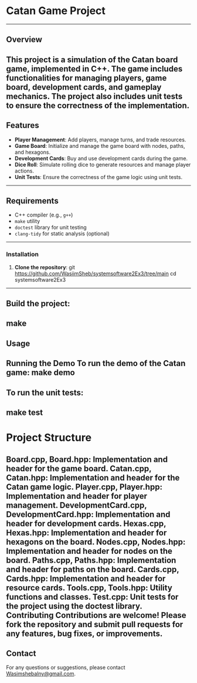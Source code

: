 # Catan Game Project
--------------------------------------------------------------------------------------------------------------------------------
## Overview

This project is a simulation of the Catan board game, implemented in C++. The game includes functionalities for managing players, game board, development cards, and gameplay mechanics. The project also includes unit tests to ensure the correctness of the implementation.
--------------------------------------------------------------------------------------------------------------------------------
## Features

- **Player Management**: Add players, manage turns, and trade resources.
- **Game Board**: Initialize and manage the game board with nodes, paths, and hexagons.
- **Development Cards**: Buy and use development cards during the game.
- **Dice Roll**: Simulate rolling dice to generate resources and manage player actions.
- **Unit Tests**: Ensure the correctness of the game logic using unit tests.
--------------------------------------------------------------------------------------------------------------------------------
## Requirements

- C++ compiler (e.g., `g++`)
- `make` utility
- `doctest` library for unit testing
- `clang-tidy` for static analysis (optional)
--------------------------------------------------------------------------------------------------------------------------------
### Installation
1. **Clone the repository**:
   git https://github.com/WasiimSheb/systemsoftware2Ex3/tree/main
   cd systemsoftware2Ex3
--------------------------------------------------------------------------------------------------------------------------------
## Build the project:
  make
--------------------------------------------------------------------------------------------------------------------------------
## Usage
  Running the Demo
  To run the demo of the Catan game:
  make demo
--------------------------------------------------------------------------------------------------------------------------------
## To run the unit tests:
  make test
--------------------------------------------------------------------------------------------------------------------------------
# Project Structure
  Board.cpp, Board.hpp: Implementation and header for the game board.
  Catan.cpp, Catan.hpp: Implementation and header for the Catan game logic.
  Player.cpp, Player.hpp: Implementation and header for player management.
  DevelopmentCard.cpp, DevelopmentCard.hpp: Implementation and header for development cards.
  Hexas.cpp, Hexas.hpp: Implementation and header for hexagons on the board.
  Nodes.cpp, Nodes.hpp: Implementation and header for nodes on the board.
  Paths.cpp, Paths.hpp: Implementation and header for paths on the board.
  Cards.cpp, Cards.hpp: Implementation and header for resource cards.
  Tools.cpp, Tools.hpp: Utility functions and classes.
  Test.cpp: Unit tests for the project using the doctest library.
  Contributing
  Contributions are welcome! Please fork the repository and submit pull requests for any features, bug fixes, or improvements.
--------------------------------------------------------------------------------------------------------------------------------
## Contact
  For any questions or suggestions, please contact Wasimshebalny@gmail.com.
